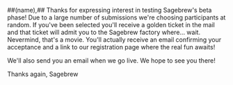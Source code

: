 ##(name),##
Thanks for expressing interest in testing Sagebrew's beta phase! 
Due to a large number of submissions we're choosing
 participants at random. If you've been selected you'll
 receive a golden ticket in the mail and that ticket will
 admit you to the Sagebrew factory where... wait. Nevermind, that's a movie.
 You'll actually receive an email confirming your acceptance and a link to our 
 registration page where the real fun awaits!

 We'll also send you an email when we go live. We hope to see you there!

Thanks again,
Sagebrew
